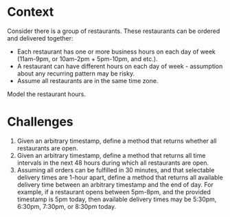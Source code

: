# Context

Consider there is a group of restaurants. These restaurants can be ordered and delivered together:

* Each restaurant has one or more business hours on each day of week (11am-9pm, or 10am-2pm + 5pm-10pm, and etc.).
* A restaurant can have different hours on each day of week - assumption about any recurring pattern may be risky.
* Assume all restaurants are in the same time zone.

Model the restaurant hours.

# Challenges

1. Given an arbitrary timestamp, define a method that returns whether all restaurants are open.
2. Given an arbitrary timestamp, define a method that returns all time intervals in the next 48 hours during which all restaurants are open.
3. Assuming all orders can be fulfilled in 30 minutes, and that selectable delivery times are 1-hour apart, define a method that returns all available delivery time between an arbitrary timestamp and the end of day. For example, if a restaurant opens between 5pm-8pm, and the provided timestamp is 5pm today, then available delivery times may be 5:30pm, 6:30pm, 7:30pm, or 8:30pm today.

